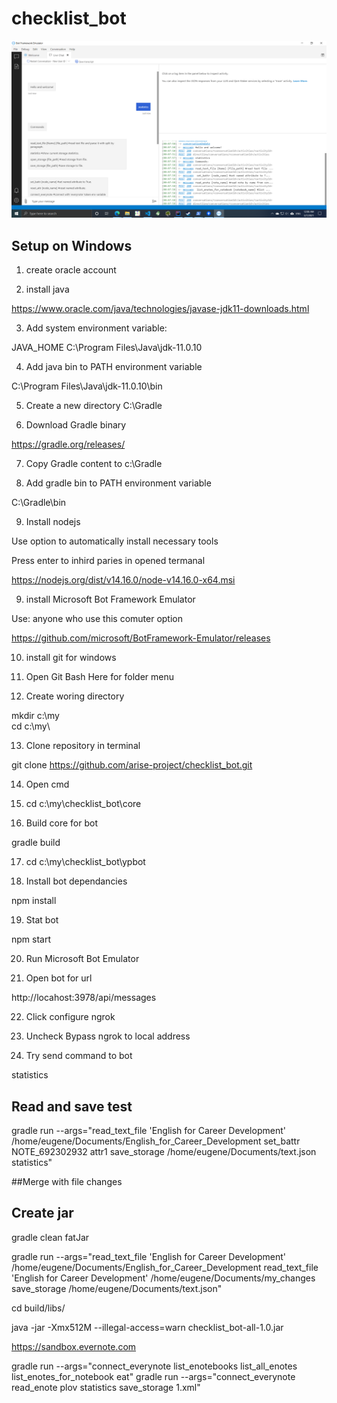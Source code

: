# checklist_bot

![bot in emulator](https://github.com/arise-project/checklist_bot/blob/master/core/examples/bot1.png?raw=true)


## Setup on Windows

1. create oracle account

2. install java

https://www.oracle.com/java/technologies/javase-jdk11-downloads.html

3. Add system environment variable:

JAVA_HOME
C:\Program Files\Java\jdk-11.0.10

4. Add java bin to PATH environment variable

C:\Program Files\Java\jdk-11.0.10\bin

5. Create a new directory C:\Gradle

6. Download Gradle binary

https://gradle.org/releases/

7. Copy Gradle content to c:\Gradle

8. Add gradle bin to PATH environment variable

C:\Gradle\bin

9. Install nodejs

Use option to automatically install necessary tools

Press enter to inhird paries in opened termanal

https://nodejs.org/dist/v14.16.0/node-v14.16.0-x64.msi

9. install Microsoft Bot Framework Emulator

Use: anyone who use this comuter option

https://github.com/microsoft/BotFramework-Emulator/releases

10. install git for windows

11. Open Git Bash Here for folder menu

12. Create woring directory

mkdir c:\my\
cd c:\my\

13. Clone repository in terminal

git clone https://github.com/arise-project/checklist_bot.git

14. Open cmd

15. cd c:\my\checklist_bot\core

16. Build core for bot

gradle build

17. cd c:\my\checklist_bot\ypbot

18. Install bot dependancies

npm install

19. Stat bot

npm start

20.  Run Microsoft Bot Emulator

21. Open bot for url

http://locahost:3978/api/messages

22. Click configure ngrok

23. Uncheck Bypass ngrok to local address

24. Try send command to bot

statistics

## Read and save test
gradle run --args="read_text_file 'English for Career Development' /home/eugene/Documents/English_for_Career_Development set_battr NOTE_692302932 attr1 save_storage /home/eugene/Documents/text.json statistics"

##Merge with file changes
    
## Create jar
gradle clean fatJar

gradle run --args="read_text_file 'English for Career Development' /home/eugene/Documents/English_for_Career_Development read_text_file 'English for Career Development' /home/eugene/Documents/my_changes save_storage /home/eugene/Documents/text.json"

cd build/libs/

java -jar -Xmx512M --illegal-access=warn checklist_bot-all-1.0.jar


https://sandbox.evernote.com

gradle run --args="connect_everynote list_enotebooks list_all_enotes list_enotes_for_notebook eat"
gradle run --args="connect_everynote read_enote plov statistics save_storage 1.xml"

